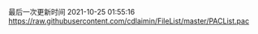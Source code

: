 最后一次更新时间 2021-10-25 01:55:16
https://raw.githubusercontent.com/cdlaimin/FileList/master/PACList.pac


